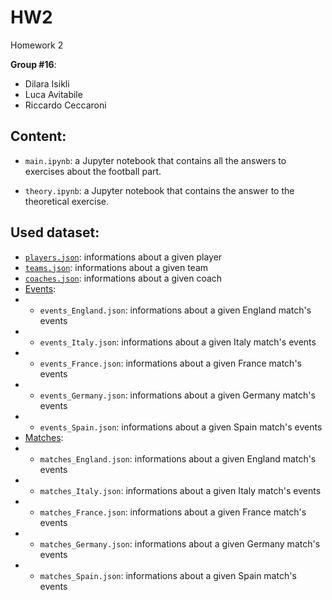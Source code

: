 # HW2
Homework 2

**Group #16**:
+ Dilara Isikli
+ Luca Avitabile
+ Riccardo Ceccaroni

## Content:

+ `main.ipynb`: a Jupyter notebook that contains all the answers to exercises about
the football part.

+ `theory.ipynb`: a Jupyter notebook that contains the answer to the theoretical exercise.

## Used dataset:

+ [`players.json`](https://figshare.com/articles/Players/7765196): informations about a given player
+ [`teams.json`](https://figshare.com/articles/Teams/7765310): informations about a given team
+ [`coaches.json`](https://figshare.com/articles/Coaches/8082650): informations about a given coach
+ [Events](https://figshare.com/articles/Events/7770599):  
+ + `events_England.json`: informations about a given England match's events
+ + `events_Italy.json`: informations about a given Italy match's events
+ + `events_France.json`: informations about a given France match's events
+ + `events_Germany.json`: informations about a given Germany match's events
+ + `events_Spain.json`: informations about a given Spain match's events
+ [Matches](https://figshare.com/articles/Matches/7770422):  
+ + `matches_England.json`: informations about a given England match's events
+ + `matches_Italy.json`: informations about a given Italy match's events
+ + `matches_France.json`: informations about a given France match's events
+ + `matches_Germany.json`: informations about a given Germany match's events
+ + `matches_Spain.json`: informations about a given Spain match's events
